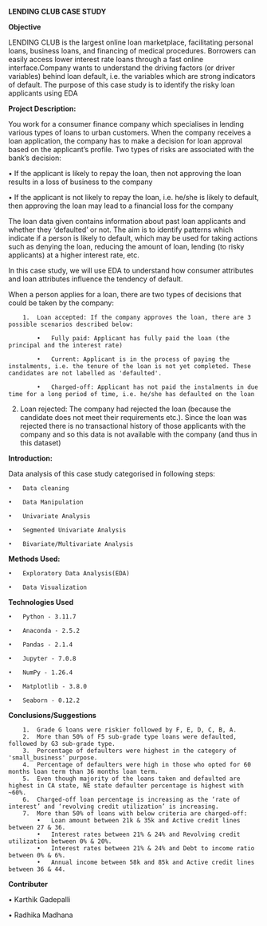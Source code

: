 **LENDING CLUB CASE STUDY**

**Objective** 

LENDING CLUB  is the largest online loan marketplace, facilitating personal loans, business loans, and financing of medical procedures. Borrowers can easily access lower interest rate loans through a fast online interface.Company wants to understand the driving factors (or driver variables) behind loan default, i.e. the variables which are strong indicators of default.  The purpose of this case study is to identify the risky loan applicants using EDA

**Project Description:**

  You work for a consumer finance company which specialises in lending various types of loans to urban customers. When the company receives a loan application, the company has to make a decision for loan approval based on the applicant’s profile. Two types of risks are associated with the bank’s decision:

•	If the applicant is likely to repay the loan, then not approving the loan results in a loss of business to the company

•	If the applicant is not likely to repay the loan, i.e. he/she is likely to default, then approving the loan may lead to a financial loss for the company

The loan data given contains information about past loan applicants and whether they ‘defaulted’ or not. The aim is to identify patterns which indicate if a person is likely to default, which may be used for taking actions such as denying the loan, reducing the amount of loan, lending (to risky applicants) at a higher interest rate, etc.

In this case study, we will use EDA to understand how consumer attributes and loan attributes influence the tendency of default.


 When a person applies for a loan, there are two types of decisions that could be taken by the company:
 
        1.	Loan accepted: If the company approves the loan, there are 3 possible scenarios described below:
        
            •	Fully paid: Applicant has fully paid the loan (the principal and the interest rate)
            
            •	Current: Applicant is in the process of paying the instalments, i.e. the tenure of the loan is not yet completed. These candidates are not labelled as 'defaulted'.
            
            •	Charged-off: Applicant has not paid the instalments in due time for a long period of time, i.e. he/she has defaulted on the loan 

   2.	Loan rejected: The company had rejected the loan (because the candidate does not meet their requirements etc.). Since the loan was rejected there is no transactional history of those applicants with the company and so this data is not available with the company (and thus in this dataset)     
        

**Introduction:**

  Data analysis of this case study categorised in following steps:
  
    •	Data cleaning
    
    •	Data Manipulation
    
    •	Univariate Analysis
    
    •	Segmented Univariate Analysis
    
    •	Bivariate/Multivariate Analysis
    
      

**Methods Used:**

    •	Exploratory Data Analysis(EDA)
    
    •	Data Visualization
    
**Technologies Used**

    •	Python - 3.11.7
	
	•	Anaconda - 2.5.2
    
    •	Pandas - 2.1.4
    
    •	Jupyter - 7.0.8
    
    •	NumPy - 1.26.4
    
    •	Matplotlib - 3.8.0
    
    •	Seaborn - 0.12.2

**Conclusions/Suggestions**

		1.	Grade G loans were riskier followed by F, E, D, C, B, A.
		2.	More than 50% of F5 sub-grade type loans were defaulted, followed by G3 sub-grade type.
		3.	Percentage of defaulters were highest in the category of 'small_business' purpose.
		4.	Percentage of defaulters were high in those who opted for 60 months loan term than 36 months loan term.
		5.	Even though majority of the loans taken and defaulted are highest in CA state, NE state defaulter percentage is highest with ~60%.
		6.	Charged-off loan percentage is increasing as the ‘rate of interest’ and ‘revolving credit utilization’ is increasing.
		7.	More than 50% of loans with below criteria are charged-off:
			•	Loan amount between 21k & 35k and Active credit lines between 27 & 36.
			•	Interest rates between 21% & 24% and Revolving credit utilization between 0% & 20%.
			•	Interest rates between 21% & 24% and Debt to income ratio between 0% & 6%.
			•	Annual income between 58k and 85k and Active credit lines between 36 & 44.



**Contributer**

  •	Karthik Gadepalli
  
  •	Radhika Madhana	



